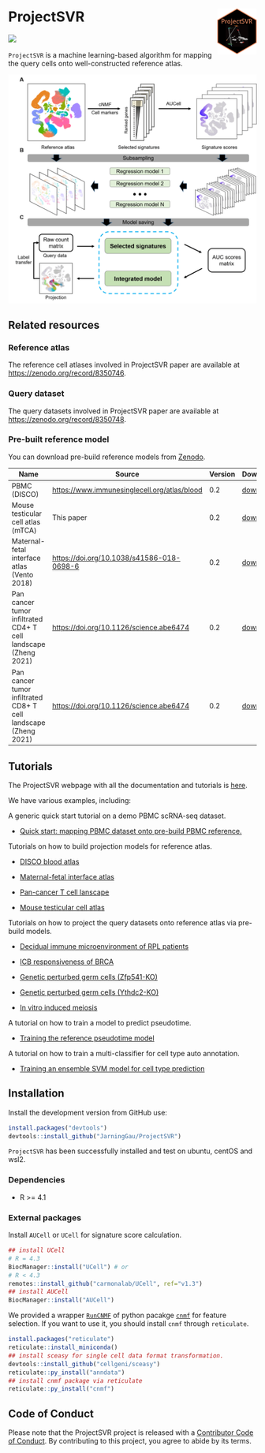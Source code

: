 
# ProjectSVR <img src="man/figures/ProjectSVR-logo.png" align="right" width=80px/>

[![](https://img.shields.io/badge/devel%20version-0.2.0-green.svg)](https://github.com/JarningGau/ProjectSVR)

`ProjectSVR` is a machine learning-based algorithm for mapping the query
cells onto well-constructed reference atlas.

<img src="man/figures/ProjectSVR-workflow.png" width="600" />

## Related resources

### Reference atlas

The reference cell atlases involved in ProjectSVR paper are available at
<https://zenodo.org/record/8350746>.

### Query dataset

The query datasets involved in ProjectSVR paper are available at
<https://zenodo.org/record/8350748>.

### Pre-built reference model

You can download pre-build reference models from
[Zenodo](https://zenodo.org/record/8350732).

| Name                                                            | Source                                         | Version | Download                                                                         |
|-----------------------------------------------------------------|------------------------------------------------|---------|----------------------------------------------------------------------------------|
| PBMC (DISCO)                                                    | <https://www.immunesinglecell.org/atlas/blood> | 0.2     | [download](https://zenodo.org/record/8350732/files/model.disco_pbmc.rds)         |
| Mouse testicular cell atlas (mTCA)                              | This paper                                     | 0.2     | [download](https://zenodo.org/record/8350732/files/model.mTCA.rds)               |
| Maternal-fetal interface atlas (Vento 2018)                     | <https://doi.org/10.1038/s41586-018-0698-6>    | 0.2     | [download](https://zenodo.org/record/8350732/files/model.Vento2018.MFI.rds)      |
| Pan cancer tumor infiltrated CD4+ T cell landscape (Zheng 2021) | <https://doi.org/10.1126/science.abe6474>      | 0.2     | [download](https://zenodo.org/record/8350732/files/model.Zheng2021.CD4Tcell.rds) |
| Pan cancer tumor infiltrated CD8+ T cell landscape (Zheng 2021) | <https://doi.org/10.1126/science.abe6474>      | 0.2     | [download](https://zenodo.org/record/8350732/files/model.Zheng2021.CD8Tcell.rds) |

## Tutorials

The ProjectSVR webpage with all the documentation and tutorials is
[here](https://jarninggau.github.io/ProjectSVR/).

We have various examples, including:

A generic quick start tutorial on a demo PBMC scRNA-seq dataset.

- [Quick start: mapping PBMC dataset onto pre-build PBMC
  reference.](https://jarninggau.github.io/ProjectSVR/articles/quick_start.html)

Tutorials on how to build projection models for reference atlas.

- [DISCO blood
  atlas](https://jarninggau.github.io/ProjectSVR/articles/model_pbmc.html)

- [Maternal-fetal interface
  atlas](https://jarninggau.github.io/ProjectSVR/articles/model_mfia.html)

- [Pan-cancer T cell
  lanscape](https://jarninggau.github.io/ProjectSVR/articles/model_pctl.html)

- [Mouse testicular cell
  atlas](https://jarninggau.github.io/ProjectSVR/articles/model_mtca.html)

Tutorials on how to project the query datasets onto reference atlas via
pre-build models.

- [Decidual immune microenvironment of RPL
  patients](https://jarninggau.github.io/ProjectSVR/articles/mapQuery_immune_RPL.html)

- [ICB responsiveness of
  BRCA](https://jarninggau.github.io/ProjectSVR/articles/mapQuery_ICB_BRCA.html)

- [Genetic perturbed germ cells
  (Zfp541-KO)](https://jarninggau.github.io/ProjectSVR/articles/mapQuery_Zfp541-KO.html)

- [Genetic perturbed germ cells
  (Ythdc2-KO)](https://jarninggau.github.io/ProjectSVR/articles/mapQuery_Ythdc2-KO.html)

- [In vitro induced
  meiosis](https://jarninggau.github.io/ProjectSVR/articles/mapQuery_invitro_meiosis.html)

A tutorial on how to train a model to predict pseudotime.

- [Training the reference pseudotime
  model](https://jarninggau.github.io/ProjectSVR/articles/misc_Ythdc2-KO_pseudotime.html)

A tutorial on how to train a multi-classifier for cell type auto
annotation.

- [Training an ensemble SVM model for cell type
  prediction](https://jarninggau.github.io/ProjectSVR/articles/misc_disco_pbmc_svm.html)

## Installation

Install the development version from GitHub use:

``` r
install.packages("devtools")
devtools::install_github("JarningGau/ProjectSVR")
```

`ProjectSVR` has been successfully installed and test on ubuntu, centOS
and wsl2.

### Dependencies

- R \>= 4.1

### External packages

Install `AUCell` or `UCell` for signature score calculation.

``` r
## install UCell
# R = 4.3
BiocManager::install("UCell") # or
# R < 4.3
remotes::install_github("carmonalab/UCell", ref="v1.3")
## install AUCell
BiocManager::install("AUCell")
```

We provided a wrapper
[`RunCNMF`](https://jarninggau.github.io/ProjectSVR/reference/RunCNMF.html)
of python pacakge [`cnmf`](https://github.com/dylkot/cNMF) for feature
selection. If you want to use it, you should install `cnmf` through
`reticulate`.

``` r
install.packages("reticulate")
reticulate::install_miniconda()
## install sceasy for single cell data format transformation.
devtools::install_github("cellgeni/sceasy")
reticulate::py_install("anndata")
## install cnmf package via reticulate
reticulate::py_install("cnmf")
```

## Code of Conduct

Please note that the ProjectSVR project is released with a [Contributor
Code of
Conduct](https://contributor-covenant.org/version/2/1/CODE_OF_CONDUCT.html).
By contributing to this project, you agree to abide by its terms.
